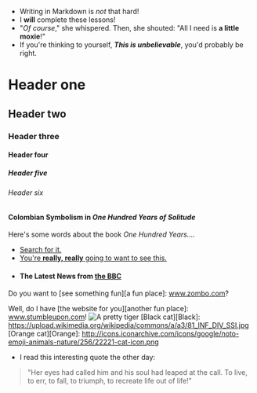 * Writing in Markdown is _not_ that hard!
* I **will** complete these lessons!
* "_Of course_," she whispered. Then, she shouted: "All I need is **a little moxie**!"
* If you're thinking to yourself, **_This is unbelievable_**, you'd probably be right.
# Header one
## Header two
### Header three
#### Header four
##### Header five
###### Header six
#### Colombian Symbolism in _One Hundred Years of Solitude_
Here's some words about the book _One Hundred Years...._
* [Search for it.](www.google.com)
* [You're **really, really** going to want to see this.](www.dailykitten.com)
* #### The Latest News from [the BBC](www.bbc.com/news)
Do you want to [see something fun][a fun place]: www.zombo.com?

Well, do I have [the website for you][another fun place]: www.stumbleupon.com!
 ![A pretty tiger](https://upload.wikimedia.org/wikipedia/commons/5/56/Tiger.50.jpg)
[Black cat][Black]: https://upload.wikimedia.org/wikipedia/commons/a/a3/81_INF_DIV_SSI.jpg
[Orange cat][Orange]:
http://icons.iconarchive.com/icons/google/noto-emoji-animals-nature/256/22221-cat-icon.png
* I read this interesting quote the other day:

> "Her eyes had called him and his soul had leaped at the call. To live, to err, to fall, to triumph, to recreate life out of life!"
